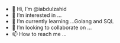 - 👋 Hi, I’m @iabdulzahid
- 👀 I’m interested in ...
- 🌱 I’m currently learning ...Golang and SQL
- 💞️ I’m looking to collaborate on ...
- 📫 How to reach me ...

<!---
iabdulzahid/iabdulzahid is a ✨ special ✨ repository because its `README.md` (this file) appears on your GitHub profile.
You can click the Preview link to take a look at your changes.
--->
